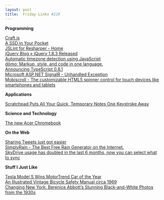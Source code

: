 ```yaml
---
layout: post
title:  Friday Links #229
---
```

**Programming**

[Craft.js](http://craftjs.org/)   
[A SSD in Your Pocket](http://www.codinghorror.com/blog/2012/11/a-ssd-in-your-pocket.html)   
[JSLint for Resharper - Home](http://resharperjslint.codeplex.com/)   
[jQuery Blog » jQuery 1.8.3 Released](http://blog.jquery.com/2012/11/13/jquery-1-8-3-released/)   
[Automatic timezone detection using JavaScript](http://www.pageloom.com/automatic-timezone-detection-with-javascript)   
[dōmo: Markup, style, and code in one language.](http://domo-js.com/)   
[Announcing TypeScript 0.8.1](http://blogs.msdn.com/b/typescript/archive/2012/11/15/announcing-typescript-0-8-1.aspx)   
[Microsoft ASP.NET SignalR - Unhandled Exception](http://weblogs.asp.net/davidfowler/archive/2012/11/11/microsoft-asp-net-signalr.aspx)   
[Mobiscroll - The customizable HTML5 spinner control for touch devices like smartphones and tablets](http://mobiscroll.com/)

**Applications**

[Scratchpad Puts All Your Quick, Temporary Notes One Keystroke Away](http://lifehacker.com/5961264/scratchpad-puts-all-your-quick-temporary-notes-one-keystroke-away)

**Science and Technology**

[The new Acer Chromebook](http://googleblog.blogspot.com/2012/11/the-new-acer-chromebook.html)

**On the Web**

[Sharing Tweets just got easier](http://blog.twitter.com/2012/11/sharing-tweets-just-got-easier.html)   
[SimplyRain - The Best Free Rain Generator on the Internet.](http://rain.simplynoise.com/)   
[SkyDrive usage has doubled in the last 6 months, now you can select what to sync](http://blogs.windows.com/skydrive/b/skydrive/archive/2012/11/15/skydrive-usage-has-doubled-in-the-last-6-months-now-you-can-select-what-to-sync.aspx)

**Stuff I Just Like**

[Tesla Model S Wins MotorTrend Car of the Year](http://www.wired.com/autopia/2012/11/motortrend-coty-tesla-model-s/)   
[An Illustrated Vintage Bicycle Safety Manual circa 1969](http://www.brainpickings.org/index.php/2012/11/14/bicycle-safety-manual-1969/)   
[Changing New York: Berenice Abbott’s Stunning Black-and-White Photos from the 1930s](http://www.brainpickings.org/index.php/2012/11/12/changing-new-york-berenice-abbott/)
